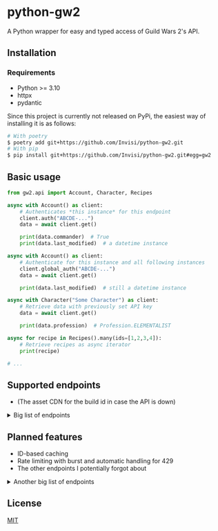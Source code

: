 # python-gw2
A Python wrapper for easy and typed access of Guild Wars 2's API.

## Installation
### Requirements
- Python >= 3.10
- httpx
- pydantic

Since this project is currently not released on PyPi, the easiest way of installing it
is as follows:
```bash
# With poetry
$ poetry add git+https://github.com/Invisi/python-gw2.git
# With pip
$ pip install git+https://github.com/Invisi/python-gw2.git#egg=gw2
```

## Basic usage
```python
from gw2.api import Account, Character, Recipes

async with Account() as client:
    # Authenticates *this instance* for this endpoint
    client.auth("ABCDE-...")
    data = await client.get()

    print(data.commander)  # True
    print(data.last_modified)  # a datetime instance

async with Account() as client:
    # Authenticate for this instance and all following instances
    client.global_auth("ABCDE-...")
    data = await client.get()

    print(data.last_modified)  # still a datetime instance

async with Character("Some Character") as client:
    # Retrieve data with previously set API key
    data = await client.get()

    print(data.profession)  # Profession.ELEMENTALIST

async for recipe in Recipes().many(ids=[1,2,3,4]):
    # Retrieve recipes as async iterator
    print(recipe)

# ...
```

## Supported endpoints
- (The asset CDN for the build id in case the API is down)
<details>
<summary>Big list of endpoints</summary>

- /v2.json
- /v2/account (without detail endpoints)
- /v2/account/achievements
- /v2/achievements
- /v2/achievements/categories
- /v2/achievements/groups
- /v2/backstory/*
- /v2/build
- /v2/characters (without detail endpoints)
- /v2/colors
- /v2/continents/*
- /v2/currencies
- /v2/dailycrafting
- /v2/dungeons
- /v2/emblem/(backgrounds, foregrounds)
- /v2/emotes
- /v2/files
- /v2/finishers
- /v2/gliders
- /v2/guild/:id/ (without detail endpoints)
- /v2/guild/(permissions, search, upgrades)
- /v2/home/(cats, nodes)
- /v2/items
- /v2/itemstats
- /v2/legendaryarmory
- /v2/legends
- /v2/mailcarriers
- /v2/mapchests
- /v2/maps
- /v2/masteries
- /v2/materials
- /v2/minis
- /v2/mounts/(skins, types)
- /v2/novelties
- /v2/outfits
- /v2/pets
- /v2/professions
- /v2/quaggans
- /v2/quests
- /v2/races
- /v2/raids
- /v2/recipes
- /v2/recipes/search
- /v2/skills
- /v2/skins
- /v2/specializations
- /v2/stories
- /v2/stories/seasons
- /v2/titles
- /v2/tokeninfo
- /v2/worldbosses
- /v2/worlds
- /v2/wvw/matches
- /v2/wvw/matches/overview
</details>


## Planned features
- ID-based caching
- Rate limiting with burst and automatic handling for 429
- The other endpoints I potentially forgot about

<details>
<summary>Another big list of endpoints</summary>

- /v2/account/*
- /v2/achievements/(daily, tomorrow)
- /v2/characters/*
- /v2/createsubtoken
- /v2/guild/:id/*
- /v2/pvp/*
- /v2/wvw/(abilities,objectives,ranks,upgrades)
</details>


## License
[MIT](LICENSE)
